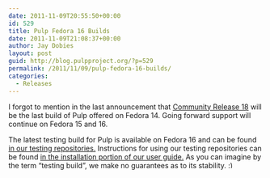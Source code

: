 ```yaml
---
date: 2011-11-09T20:55:50+00:00
id: 529
title: Pulp Fedora 16 Builds
date: 2011-11-09T21:08:37+00:00
author: Jay Dobies
layout: post
guid: http://blog.pulpproject.org/?p=529
permalink: /2011/11/09/pulp-fedora-16-builds/
categories:
  - Releases
---
```

<!-- more -->
I forgot to mention in the last announcement that [Community Release 18](http://blog.pulpproject.org/2011/11/08/pulp-community-release-18/) will be the last build of Pulp offered on Fedora 14. Going forward support will continue on Fedora 15 and 16.

The latest testing build for Pulp is available on Fedora 16 and can be found <a href="http://repos.fedorapeople.org/repos/pulp/pulp/testing/fedora-16/" target="new">in our testing repositories.</a> Instructions for using our testing repositories can be found <a href="http://pulpproject.org/ug/UGInstallation.html#latest" target="new">in the installation portion of our user guide.</a> As you can imagine by the term &#8220;testing build&#8221;, we make no guarantees as to its stability. <img src="https://www.pulpproject.org/wp-includes/images/smilies/simple-smile.png" alt=":)" class="wp-smiley" style="height: 1em; max-height: 1em;" />